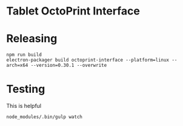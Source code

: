 # Tablet OctoPrint Interface

# Releasing

	npm run build
	electron-packager build octoprint-interface --platform=linux --arch=x64 --version=0.30.1 --overwrite

# Testing

This is helpful 

	node_modules/.bin/gulp watch
